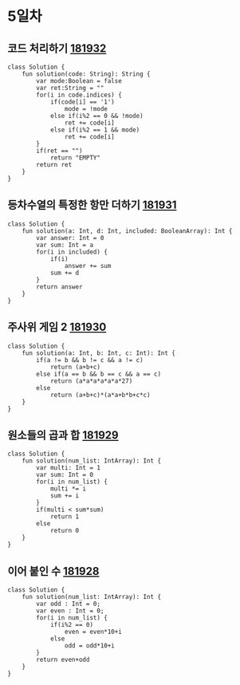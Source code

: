 # 5일차
## 코드 처리하기 [181932](https://school.programmers.co.kr/learn/courses/30/lessons/181932)
```
class Solution {
    fun solution(code: String): String {
        var mode:Boolean = false
        var ret:String = ""
        for(i in code.indices) {
            if(code[i] == '1')
                mode = !mode
            else if(i%2 == 0 && !mode)
                ret += code[i]
            else if(i%2 == 1 && mode)
                ret += code[i]
        }
        if(ret == "")
            return "EMPTY"
        return ret
    }
}
```

## 등차수열의 특정한 항만 더하기 [181931](https://school.programmers.co.kr/learn/courses/30/lessons/181931)
```
class Solution {
    fun solution(a: Int, d: Int, included: BooleanArray): Int {
        var answer: Int = 0
        var sum: Int = a
        for(i in included) {
            if(i)
                answer += sum
            sum += d
        }
        return answer
    }
}
```

## 주사위 게임 2 [181930](https://school.programmers.co.kr/learn/courses/30/lessons/181930)
```
class Solution {
    fun solution(a: Int, b: Int, c: Int): Int {
        if(a != b && b != c && a != c)
            return (a+b+c)
        else if(a == b && b == c && a == c)
            return (a*a*a*a*a*a*27)
        else
            return (a+b+c)*(a*a+b*b+c*c)
    }
}
```

## 원소들의 곱과 합 [181929](https://school.programmers.co.kr/learn/courses/30/lessons/181929)
```
class Solution {
    fun solution(num_list: IntArray): Int {
        var multi: Int = 1
        var sum: Int = 0
        for(i in num_list) {
            multi *= i
            sum += i
        }
        if(multi < sum*sum)
            return 1
        else
            return 0
    }
}
```

## 이어 붙인 수 [181928](https://school.programmers.co.kr/learn/courses/30/lessons/181928)
```
class Solution {
    fun solution(num_list: IntArray): Int {
        var odd : Int = 0;
        var even : Int = 0;
        for(i in num_list) {
            if(i%2 == 0)
                even = even*10+i
            else
                odd = odd*10+i
        }
        return even+odd
    }
}
```